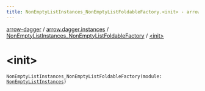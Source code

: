 ```yaml
---
title: NonEmptyListInstances_NonEmptyListFoldableFactory.<init> - arrow-dagger
---
```


[arrow-dagger](../../index.html) / [arrow.dagger.instances](../index.html) / [NonEmptyListInstances_NonEmptyListFoldableFactory](index.html) / [&lt;init&gt;](./-init-.html)

# &lt;init&gt;

`NonEmptyListInstances_NonEmptyListFoldableFactory(module: `[`NonEmptyListInstances`](../-non-empty-list-instances/index.html)`)`